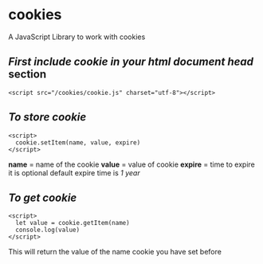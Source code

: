 # cookies
A JavaScript Library to work with cookies

## ***First include cookie in your html document head*** section
```
<script src="/cookies/cookie.js" charset="utf-8"></script>

```
## ***To store cookie***
```
<script>
  cookie.setItem(name, value, expire)
</script>
```
**name** = name of the cookie
**value** = value of cookie
**expire** = time to expire it is optional default expire time is *1 year*

## ***To get cookie***
```
<script>
  let value = cookie.getItem(name)
  console.log(value)
</script>
```
This will return the value of the name cookie you have set before
